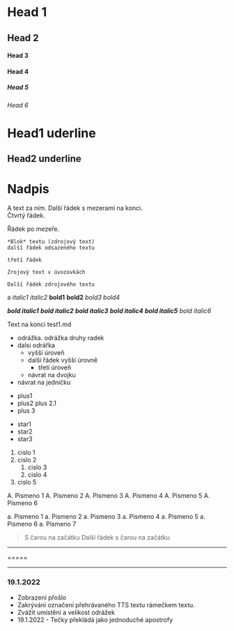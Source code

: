 # Head 1
## Head 2
#### Head 3
#### Head 4
##### Head 5
###### Head 6

Head1 uderline
=============

Head2 underline
---------------

# Nadpis
A text za ním.
Další řádek s mezerami na konci.   
Čtvrtý řádek.


Řádek po mezeře.

    *Blok* textu (zdrojový text)
    další řádek odsazeného textu

    třetí řádek

```
Zrojový text v úvozovkách

Další řádek zdrojového textu
```
a
*italic1* _italic2_ **bold1** __bold2__ _*bold3*_ *_bold4_*

***bold italic1*** ___bold italic2___ __*bold italic3*__ **_bold italic4_** *__bold italic5__* _*_bold italic6_*_

Text na konci test1.md

- odrážka.
odrážka druhy radek
- dalsi odrářka
    - vyšší úroveň
    - další řádek vyšší úrovně
        - třetí úroveň
    - návrat na dvojku
- návrat na jedničku

+ plus1
+ plus2
plus 2.1
+ plus 3

* star1
* star2
* star3

1. cislo 1
1. cislo 2
   1. cislo 3
   1. cislo 4
1. cislo 5

A. Pismeno 1
A. Pismeno 2
A. Pismeno 3
   A. Pismeno 4
   A. Pismeno 5
A. Pismeno 6

a. Pismeno 1
a. Pismeno 2
a. Pismeno 3
   a. Pismeno 4
   a. Pismeno 5
   a. Pismeno 6
a. Pismeno 7

> S čarou na začátku
Další řádek s čarou na začátku

-----

=====

*****

### 19.1.2022 
* Zobrazení přošlo
* Zakrývání označení přehrávaného TTS textu rámečkem textu. 
* Zvážit umístění a velikost odrážek
* 19.1.2022 - Tečky překládá jako jednoduché apostrofy
  